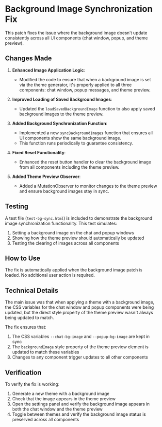 # Background Image Synchronization Fix

This patch fixes the issue where the background image doesn't update consistently across all UI components (chat window, popup, and theme preview).

## Changes Made

1. **Enhanced Image Application Logic**:
   - Modified the code to ensure that when a background image is set via the theme generator, it's properly applied to all three components: chat window, popup messages, and theme preview.

2. **Improved Loading of Saved Background Images**:
   - Updated the `loadSavedBackgroundImage` function to also apply saved background images to the theme preview.

3. **Added Background Synchronization Function**:
   - Implemented a new `syncBackgroundImages` function that ensures all UI components show the same background image.
   - This function runs periodically to guarantee consistency.

4. **Fixed Reset Functionality**:
   - Enhanced the reset button handler to clear the background image from all components including the theme preview.

5. **Added Theme Preview Observer**:
   - Added a MutationObserver to monitor changes to the theme preview and ensure background images stay in sync.

## Testing

A test file (`test-bg-sync.html`) is included to demonstrate the background image synchronization functionality. This test simulates:

1. Setting a background image on the chat and popup windows
2. Showing how the theme preview should automatically be updated
3. Testing the clearing of images across all components

## How to Use

The fix is automatically applied when the background image patch is loaded. No additional user action is required.

## Technical Details

The main issue was that when applying a theme with a background image, the CSS variables for the chat window and popup components were being updated, but the direct style property of the theme preview wasn't always being updated to match.

The fix ensures that:
1. The CSS variables `--chat-bg-image` and `--popup-bg-image` are kept in sync
2. The `backgroundImage` style property of the theme preview element is updated to match these variables
3. Changes to any component trigger updates to all other components

## Verification

To verify the fix is working:
1. Generate a new theme with a background image
2. Check that the image appears in the theme preview
3. Open the settings panel and verify the background image appears in both the chat window and the theme preview
4. Toggle between themes and verify the background image status is preserved across all components

